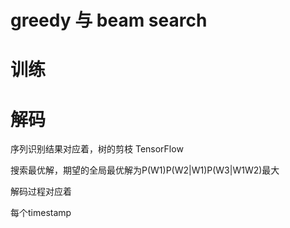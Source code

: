 # greedy 与 beam search


# 训练


# 解码
序列识别结果对应着，树的剪枝
TensorFlow

搜索最优解，期望的全局最优解为P(W1)P(W2|W1)P(W3|W1W2)最大

解码过程对应着

每个timestamp
